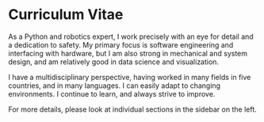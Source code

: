# Curriculum Vitae
As a Python and robotics expert, I work precisely with an eye for detail and a dedication to safety.
My primary focus is software engineering and interfacing with hardware,
but I am also strong in mechanical and system design,
and am relatively good in data science and visualization.

I have a multidisciplinary perspective, having worked in many fields in five countries, and in many languages.
I can easily adapt to changing environments.
I continue to learn, and always strive to improve. 

For more details, please look at individual sections in the sidebar on the left.